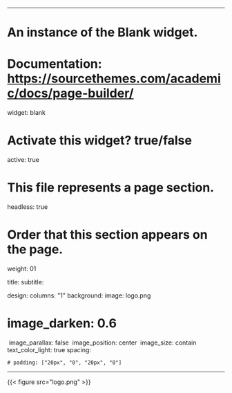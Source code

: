 
---
# An instance of the Blank widget.
# Documentation: https://sourcethemes.com/academic/docs/page-builder/
widget: blank

# Activate this widget? true/false
active: true

# This file represents a page section.
headless: true

# Order that this section appears on the page.
weight: 01

title:
subtitle:

design:
  columns: "1"
  background:
    image: logo.png
   # image_darken: 0.6
​    image_parallax: false
​    image_position: center
​    image_size: contain
​    text_color_light: true
  spacing:

    # padding: ["20px", "0", "20px", "0"]
---

{{< figure src="logo.png" >}}


